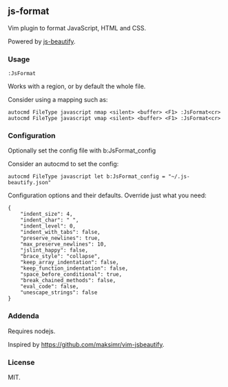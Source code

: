 js-format
---------
Vim plugin to format JavaScript, HTML and CSS.

Powered by [js-beautify](https://github.com/einars/js-beautify).

### Usage
```
:JsFormat
```

Works with a region, or by default the whole file.

Consider using a mapping such as:
```
autocmd FileType javascript nmap <silent> <buffer> <F1> :JsFormat<cr>
autocmd FileType javascript vmap <silent> <buffer> <F1> :JsFormat<cr>
```

### Configuration
Optionally set the config file with b:JsFormat_config

Consider an autocmd to set the config:

```
autocmd FileType javascript let b:JsFormat_config = "~/.js-beautify.json"
```

Configuration options and their defaults. Override just what you need:

```
{
    "indent_size": 4,
    "indent_char": " ",
    "indent_level": 0,
    "indent_with_tabs": false,
    "preserve_newlines": true,
    "max_preserve_newlines": 10,
    "jslint_happy": false,
    "brace_style": "collapse",
    "keep_array_indentation": false,
    "keep_function_indentation": false,
    "space_before_conditional": true,
    "break_chained_methods": false,
    "eval_code": false,
    "unescape_strings": false
}
```

### Addenda
Requires nodejs.

Inspired by https://github.com/maksimr/vim-jsbeautify.

### License
MIT.
